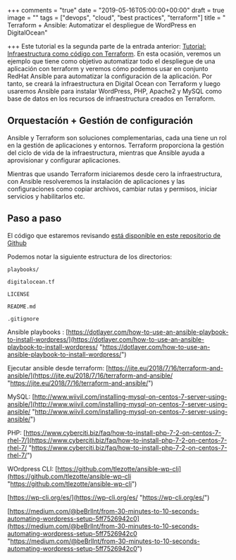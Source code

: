 +++
comments = "true"
date = "2019-05-16T05:00:00+00:00"
draft = true
image = ""
tags = ["devops", "cloud", "best practices", "terraform"]
title = " Terraform + Ansible: Automatizar el despliegue de WordPress en DigitalOcean"

+++
Este tutorial es la segunda parte de la entrada anterior: [Tutorial: Infraestructura como código con Terraform](https://galvarado.com.mx/post/tutorial-infraestructura-como-c%C3%B3digo-con-terraform/).  En esta ocasión,  veremos un ejemplo que tiene como objetivo  automatizar todo el despliegue de una aplicación con terraform y veremos cómo podemos usar en conjunto RedHat Ansible para automatizar la configuración de la aplicación. Por tanto, se creará la infraestructura en Digital Ocean con Terraform y luego usaremos Ansible para instalar WordPress, PHP, Apache2 y MySQL como base de datos en los recursos de infraestructura creados en Terraform.

## Orquestacíón +  Gestión de configuración

Ansible y Terraform son soluciones complementarias, cada una tiene un rol en la gestión de aplicaciones y entornos. Terraform proporciona la gestión del ciclo de vida de la infraestructura, mientras que Ansible  ayuda a aprovisionar y configurar aplicaciones.

Mientras  que usando Terraform iniciaremos desde cero la infraestructura, con Ansible resolveremos la instalación de aplicaciones y las configuraciones como copiar archivos, cambiar rutas y permisos, iniciar servicios y habilitarlos etc.

## Paso a paso

El código que estaremos revisando [está disponible en este repositorio de Github](https://github.com/galvarado/terraform-ansible-DO-deploy-wordpress)

Podemos notar la siguiente estructura de los directorios:

    playbooks/

    digitalocean.tf  

    LICENSE 

    README.md 

    .gitignore

Ansible playbooks : [https://dotlayer.com/how-to-use-an-ansible-playbook-to-install-wordpress/](https://dotlayer.com/how-to-use-an-ansible-playbook-to-install-wordpress/ "https://dotlayer.com/how-to-use-an-ansible-playbook-to-install-wordpress/")

Ejecutar ansible desde terraform: [https://jite.eu/2018/7/16/terraform-and-ansible/](https://jite.eu/2018/7/16/terraform-and-ansible/ "https://jite.eu/2018/7/16/terraform-and-ansible/")

MySQL: [http://www.wiivil.com/installing-mysql-on-centos-7-server-using-ansible/](http://www.wiivil.com/installing-mysql-on-centos-7-server-using-ansible/ "http://www.wiivil.com/installing-mysql-on-centos-7-server-using-ansible/")

PHP: [https://www.cyberciti.biz/faq/how-to-install-php-7-2-on-centos-7-rhel-7/](https://www.cyberciti.biz/faq/how-to-install-php-7-2-on-centos-7-rhel-7/ "https://www.cyberciti.biz/faq/how-to-install-php-7-2-on-centos-7-rhel-7/")

WOrdpress CLI: [https://github.com/tlezotte/ansible-wp-cli](https://github.com/tlezotte/ansible-wp-cli "https://github.com/tlezotte/ansible-wp-cli")

[https://wp-cli.org/es/](https://wp-cli.org/es/ "https://wp-cli.org/es/")

[https://medium.com/@beBrllnt/from-30-minutes-to-10-seconds-automating-wordpress-setup-5ff7526942c0](https://medium.com/@beBrllnt/from-30-minutes-to-10-seconds-automating-wordpress-setup-5ff7526942c0 "https://medium.com/@beBrllnt/from-30-minutes-to-10-seconds-automating-wordpress-setup-5ff7526942c0")